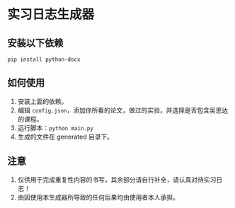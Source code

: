 # 实习日志生成器
## 安装以下依赖
```
pip install python-docx
```

## 如何使用
1. 安装上面的依赖。
2. 编辑 `config.json`，添加你所看的论文，做过的实验，并选择是否包含吴恩达的课程。
3. 运行脚本：`python main.py`
4. 生成的文件在 generated 目录下。

## 注意
1. 仅供用于完成重复性内容的书写，其余部分请自行补全，请认真对待实习日志！
2. 由因使用本生成器所导致的任何后果均由使用者本人承担。